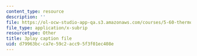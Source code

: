 ```yaml
---
content_type: resource
description: ''
file: https://ol-ocw-studio-app-qa.s3.amazonaws.com/courses/5-60-thermodynamics-kinetics-spring-2008/d79963bcca7e59c2acc95f3f01ec408e_eXUFm8lA5yE.vtt
file_type: application/x-subrip
resourcetype: Other
title: 3play caption file
uid: d79963bc-ca7e-59c2-acc9-5f3f01ec408e
---
```

